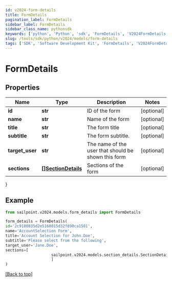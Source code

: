 ```yaml
---
id: v2024-form-details
title: FormDetails
pagination_label: FormDetails
sidebar_label: FormDetails
sidebar_class_name: pythonsdk
keywords: ['python', 'Python', 'sdk', 'FormDetails', 'V2024FormDetails']
slug: /tools/sdk/python/v2024/models/form-details
tags: ['SDK', 'Software Development Kit', 'FormDetails', 'V2024FormDetails']
---
```


# FormDetails

## Properties

| Name | Type | Description | Notes |
| --- | --- | --- | --- |
| **id** | **str** | ID of the form | [optional] |
| **name** | **str** | Name of the form | [optional] |
| **title** | **str** | The form title | [optional] |
| **subtitle** | **str** | The form subtitle. | [optional] |
| **target_user** | **str** | The name of the user that should be shown this form | [optional] |
| **sections** | [**[]SectionDetails**](section-details) | Sections of the form | [optional] |

}

## Example

```python
from sailpoint.v2024.models.form_details import FormDetails

form_details = FormDetails(
id='2c9180835d2e5168015d32f890ca1581',
name='AccountSelection Form',
title='Account Selection for John.Doe',
subtitle='Please select from the following',
target_user='Jane.Doe',
sections=[
                    sailpoint.v2024.models.section_details.SectionDetails()
                    ]
)

```

[[Back to top]](#)
